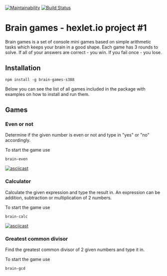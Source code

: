 [![Maintainability](https://api.codeclimate.com/v1/badges/57634c0d925d89a5cfe4/maintainability)](https://codeclimate.com/github/Alex-K1m/project-lvl1-s388/maintainability)
[![Build Status](https://travis-ci.org/Alex-K1m/project-lvl1-s388.svg?branch=master)](https://travis-ci.org/Alex-K1m/project-lvl1-s388)

# Brain games - hexlet.io project #1

Brain games is a set of console mini games based on simple arithmetic tasks which keeps your brain in a good shape. Each game has 3 rounds to solve. If all of your answers are correct - you win. If you fail once - you lose.

## Installation

```
npm install -g brain-games-s388
```
Below you can see the list of all games included in the package with examples on how to install and run them.

## Games

### Even or not

Determine if the given number is even or not and type in "yes" or "no" accordingly.

To start the game use
```
brain-even
```

[![asciicast](https://asciinema.org/a/EOqRzUOzuM1IS1RDreDMyEbcn.svg)](https://asciinema.org/a/EOqRzUOzuM1IS1RDreDMyEbcn)

### Calculator

Calculate the given expression and type the result in. An expression can be addition, subtraction or multiplication of 2 numbers.

To start the game use
```
brain-calc
```

[![asciicast](https://asciinema.org/a/aSniOpvww61TtFAYIQ6P4IC7I.svg)](https://asciinema.org/a/aSniOpvww61TtFAYIQ6P4IC7I)

### Greatest common divisor

Find the greatest common divisor of 2 given numbers and type it in.

To start the game use
```
brain-gcd
```
